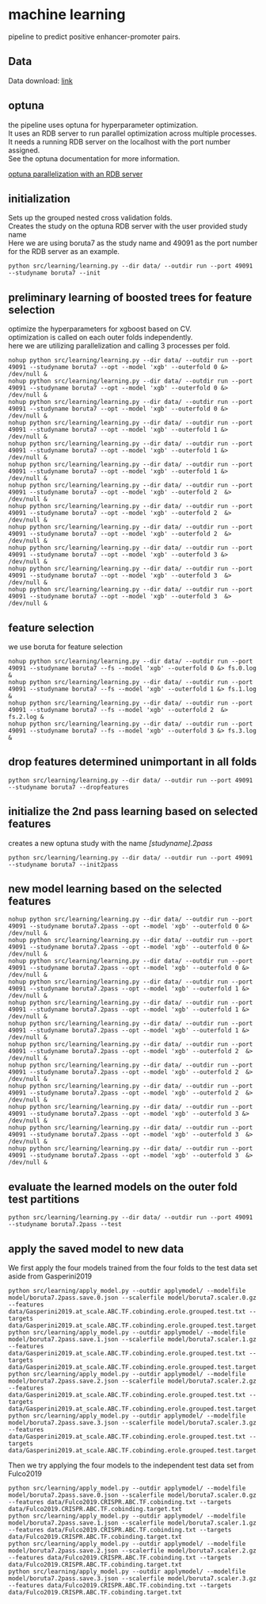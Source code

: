 # machine learning  
pipeline to predict positive enhancer-promoter pairs.  
  
  
## Data  
  
Data download: [link](https://drive.google.com/drive/folders/1afVv9AaLuRGDwD4U6sgCmkWbdnmuthom?usp=sharing)  
  
## optuna   
  
the pipeline uses optuna for hyperparameter optimization.  
It uses an RDB server to run parallel optimization across multiple processes.  
It needs a running RDB server on the localhost with the port number assigned.   
See the optuna documentation for more information.  
  
[optuna parallelization with an RDB server](https://optuna.readthedocs.io/en/stable/tutorial/10_key_features/004_distributed.html)  
  
  
## initialization  
Sets up the grouped nested cross validation folds.  
Creates the study on the optuna RDB server with the user provided study name  
Here we are using boruta7 as the study name and 49091 as the port number for the RDB server as an example.  
```  
python src/learning/learning.py --dir data/ --outdir run --port 49091 --studyname boruta7 --init  
```  
  
## preliminary learning of boosted trees for feature selection  
optimize the hyperparameters for xgboost based on CV.  
optimization is called on each outer folds independently.   
here we are utilizing parallelization and calling 3 processes per fold.  
  
```  
nohup python src/learning/learning.py --dir data/ --outdir run --port 49091 --studyname boruta7 --opt --model 'xgb' --outerfold 0 &> /dev/null &  
nohup python src/learning/learning.py --dir data/ --outdir run --port 49091 --studyname boruta7 --opt --model 'xgb' --outerfold 0 &> /dev/null &  
nohup python src/learning/learning.py --dir data/ --outdir run --port 49091 --studyname boruta7 --opt --model 'xgb' --outerfold 0 &> /dev/null &  
nohup python src/learning/learning.py --dir data/ --outdir run --port 49091 --studyname boruta7 --opt --model 'xgb' --outerfold 1 &> /dev/null &  
nohup python src/learning/learning.py --dir data/ --outdir run --port 49091 --studyname boruta7 --opt --model 'xgb' --outerfold 1 &> /dev/null &  
nohup python src/learning/learning.py --dir data/ --outdir run --port 49091 --studyname boruta7 --opt --model 'xgb' --outerfold 1 &> /dev/null &  
nohup python src/learning/learning.py --dir data/ --outdir run --port 49091 --studyname boruta7 --opt --model 'xgb' --outerfold 2  &> /dev/null &  
nohup python src/learning/learning.py --dir data/ --outdir run --port 49091 --studyname boruta7 --opt --model 'xgb' --outerfold 2  &> /dev/null &  
nohup python src/learning/learning.py --dir data/ --outdir run --port 49091 --studyname boruta7 --opt --model 'xgb' --outerfold 2  &> /dev/null &  
nohup python src/learning/learning.py --dir data/ --outdir run --port 49091 --studyname boruta7 --opt --model 'xgb' --outerfold 3 &> /dev/null &  
nohup python src/learning/learning.py --dir data/ --outdir run --port 49091 --studyname boruta7 --opt --model 'xgb' --outerfold 3  &> /dev/null &  
nohup python src/learning/learning.py --dir data/ --outdir run --port 49091 --studyname boruta7 --opt --model 'xgb' --outerfold 3  &> /dev/null &  
```  
  
  
##  feature selection  
we use boruta for feature selection  
  
```  
nohup python src/learning/learning.py --dir data/ --outdir run --port 49091 --studyname boruta7 --fs --model 'xgb' --outerfold 0 &> fs.0.log  &  
nohup python src/learning/learning.py --dir data/ --outdir run --port 49091 --studyname boruta7 --fs --model 'xgb' --outerfold 1 &> fs.1.log &  
nohup python src/learning/learning.py --dir data/ --outdir run --port 49091 --studyname boruta7 --fs --model 'xgb' --outerfold 2  &> fs.2.log &  
nohup python src/learning/learning.py --dir data/ --outdir run --port 49091 --studyname boruta7 --fs --model 'xgb' --outerfold 3 &> fs.3.log &  
```  
  
## drop features determined unimportant in all folds  
```  
python src/learning/learning.py --dir data/ --outdir run --port 49091 --studyname boruta7 --dropfeatures  
```  
  
## initialize the 2nd pass learning based on selected features  
creates a new optuna study with the name _[studyname].2pass_
```  
python src/learning/learning.py --dir data/ --outdir run --port 49091 --studyname boruta7 --init2pass  
```  
  
  
## new model learning based on the selected features  
  
```  
nohup python src/learning/learning.py --dir data/ --outdir run --port 49091 --studyname boruta7.2pass --opt --model 'xgb' --outerfold 0 &> /dev/null &  
nohup python src/learning/learning.py --dir data/ --outdir run --port 49091 --studyname boruta7.2pass --opt --model 'xgb' --outerfold 0 &> /dev/null &  
nohup python src/learning/learning.py --dir data/ --outdir run --port 49091 --studyname boruta7.2pass --opt --model 'xgb' --outerfold 0 &> /dev/null &  
nohup python src/learning/learning.py --dir data/ --outdir run --port 49091 --studyname boruta7.2pass --opt --model 'xgb' --outerfold 1 &> /dev/null &  
nohup python src/learning/learning.py --dir data/ --outdir run --port 49091 --studyname boruta7.2pass --opt --model 'xgb' --outerfold 1 &> /dev/null &  
nohup python src/learning/learning.py --dir data/ --outdir run --port 49091 --studyname boruta7.2pass --opt --model 'xgb' --outerfold 1 &> /dev/null &  
nohup python src/learning/learning.py --dir data/ --outdir run --port 49091 --studyname boruta7.2pass --opt --model 'xgb' --outerfold 2  &> /dev/null &  
nohup python src/learning/learning.py --dir data/ --outdir run --port 49091 --studyname boruta7.2pass --opt --model 'xgb' --outerfold 2  &> /dev/null &  
nohup python src/learning/learning.py --dir data/ --outdir run --port 49091 --studyname boruta7.2pass --opt --model 'xgb' --outerfold 2  &> /dev/null &  
nohup python src/learning/learning.py --dir data/ --outdir run --port 49091 --studyname boruta7.2pass --opt --model 'xgb' --outerfold 3 &> /dev/null &  
nohup python src/learning/learning.py --dir data/ --outdir run --port 49091 --studyname boruta7.2pass --opt --model 'xgb' --outerfold 3  &> /dev/null &  
nohup python src/learning/learning.py --dir data/ --outdir run --port 49091 --studyname boruta7.2pass --opt --model 'xgb' --outerfold 3  &> /dev/null &  
```  
  
  
## evaluate the learned models on the outer fold test partitions  
```  
python src/learning/learning.py --dir data/ --outdir run --port 49091 --studyname boruta7.2pass --test  
```  
  
  
## apply the saved model to new data  
We first apply the four models trained from the four folds to the test data set aside from Gasperini2019  
  
```  
python src/learning/apply_model.py --outdir applymodel/ --modelfile model/boruta7.2pass.save.0.json --scalerfile model/boruta7.scaler.0.gz  --features data/Gasperini2019.at_scale.ABC.TF.cobinding.erole.grouped.test.txt --targets data/Gasperini2019.at_scale.ABC.TF.cobinding.erole.grouped.test.target.txt  
python src/learning/apply_model.py --outdir applymodel/ --modelfile model/boruta7.2pass.save.1.json --scalerfile model/boruta7.scaler.1.gz  --features data/Gasperini2019.at_scale.ABC.TF.cobinding.erole.grouped.test.txt --targets data/Gasperini2019.at_scale.ABC.TF.cobinding.erole.grouped.test.target.txt  
python src/learning/apply_model.py --outdir applymodel/ --modelfile model/boruta7.2pass.save.2.json --scalerfile model/boruta7.scaler.2.gz  --features data/Gasperini2019.at_scale.ABC.TF.cobinding.erole.grouped.test.txt --targets data/Gasperini2019.at_scale.ABC.TF.cobinding.erole.grouped.test.target.txt  
python src/learning/apply_model.py --outdir applymodel/ --modelfile model/boruta7.2pass.save.3.json --scalerfile model/boruta7.scaler.3.gz  --features data/Gasperini2019.at_scale.ABC.TF.cobinding.erole.grouped.test.txt --targets data/Gasperini2019.at_scale.ABC.TF.cobinding.erole.grouped.test.target.txt  
```  
  
Then we try applying the four models to the independent test data set from Fulco2019  
```  
python src/learning/apply_model.py --outdir applymodel/ --modelfile model/boruta7.2pass.save.0.json --scalerfile model/boruta7.scaler.0.gz  --features data/Fulco2019.CRISPR.ABC.TF.cobinding.txt --targets data/Fulco2019.CRISPR.ABC.TF.cobinding.target.txt  
python src/learning/apply_model.py --outdir applymodel/ --modelfile model/boruta7.2pass.save.1.json --scalerfile model/boruta7.scaler.1.gz  --features data/Fulco2019.CRISPR.ABC.TF.cobinding.txt --targets data/Fulco2019.CRISPR.ABC.TF.cobinding.target.txt  
python src/learning/apply_model.py --outdir applymodel/ --modelfile model/boruta7.2pass.save.2.json --scalerfile model/boruta7.scaler.2.gz  --features data/Fulco2019.CRISPR.ABC.TF.cobinding.txt --targets data/Fulco2019.CRISPR.ABC.TF.cobinding.target.txt  
python src/learning/apply_model.py --outdir applymodel/ --modelfile model/boruta7.2pass.save.3.json --scalerfile model/boruta7.scaler.3.gz  --features data/Fulco2019.CRISPR.ABC.TF.cobinding.txt --targets data/Fulco2019.CRISPR.ABC.TF.cobinding.target.txt  
```   
